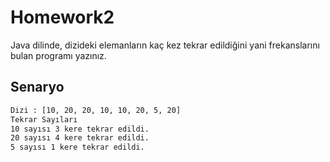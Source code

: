 # Homework2

Java dilinde, dizideki elemanların kaç kez tekrar edildiğini yani frekanslarını bulan programı yazınız.

## Senaryo

```bash
Dizi : [10, 20, 20, 10, 10, 20, 5, 20]
Tekrar Sayıları
10 sayısı 3 kere tekrar edildi.
20 sayısı 4 kere tekrar edildi.
5 sayısı 1 kere tekrar edildi.
```
